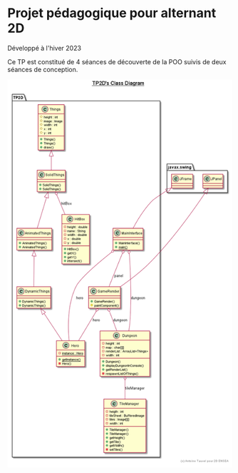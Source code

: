 # Projet pédagogique pour alternant 2D

Développé à l'hiver 2023

Ce TP est constitué de 4 séances de découverte de la POO suivis de deux séances de conception.

![](./src/TP2D/TP2D-__TP2D_s_Class_Diagram____.png)

